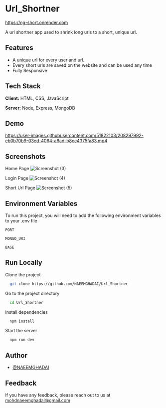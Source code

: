 # Url_Shortner
https://ng-short.onrender.com

A url shortner app used to shrink long urls to a short, unique url.

## Features

- A unique url for every user and url.
- Every short urls are saved on the website and can be used any time
- Fully Responsive

## Tech Stack

**Client:** HTML, CSS, JavaScript

**Server:** Node, Express, MongoDB

## Demo

https://user-images.githubusercontent.com/51822103/208297992-eb0b70b9-03ed-4064-a6ad-b8cc4375fa83.mp4

## Screenshots

 Home Page
![Screenshot (3)](https://user-images.githubusercontent.com/51822103/208298209-ee4f070a-66d9-4e90-ad31-0603d224ec24.png)

  Login Page
![Screenshot (4)](https://user-images.githubusercontent.com/51822103/208298215-dd6cd1d8-5f24-49b5-9c82-d2a8b4f787d8.png)

  Short Url Page
![Screenshot (5)](https://user-images.githubusercontent.com/51822103/208298219-0f12a5b9-844a-4a32-9d60-52d6c5e98a4a.png)

## Environment Variables

To run this project, you will need to add the following environment variables to your .env file

`PORT`

`MONGO_URI`

`BASE`

## Run Locally

Clone the project

```bash
  git clone https://github.com/NAEEMGHADAI/Url_Shortner
```

Go to the project directory

```bash
  cd Url_Shortner
```

Install dependencies

```bash
  npm install
```

Start the server

```bash
  npm run dev
```

## Author

- [@NAEEMGHADAI](https://github.com/NAEEMGHADAI)

## Feedback

If you have any feedback, please reach out to us at mohdnaeemghadai@gmail.com
